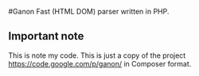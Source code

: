 #Ganon
Fast (HTML DOM) parser written in PHP.

## Important note
This is note my code. This is just a copy of the project https://code.google.com/p/ganon/ in Composer format.
